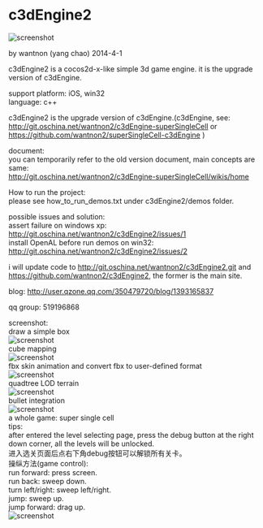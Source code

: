 c3dEngine2
==========  
  
![screenshot](https://raw.githubusercontent.com/wantnon2/c3dEngine2/master/screenshot/logo.png)    
  
by wantnon (yang chao) 2014-4-1  
  
c3dEngine2 is a cocos2d-x-like simple 3d game engine. it is the upgrade version of c3dEngine.  
  
support platform: iOS, win32  
language: c++  
  
c3dEngine2 is the upgrade version of c3dEngine.(c3dEngine, see: http://git.oschina.net/wantnon2/c3dEngine-superSingleCell or https://github.com/wantnon2/superSingleCell-c3dEngine )          
  
document:  
you can temporarily refer to the old version document, main concepts are same:   
http://git.oschina.net/wantnon2/c3dEngine-superSingleCell/wikis/home  
  
How to run the project:  
please see how_to_run_demos.txt under c3dEngine2/demos folder.    
  
possible issues and solution:  
assert failure on windows xp: http://git.oschina.net/wantnon2/c3dEngine2/issues/1  
install OpenAL before run demos on win32: http://git.oschina.net/wantnon2/c3dEngine2/issues/2    
  
i will update code to http://git.oschina.net/wantnon2/c3dEngine2.git and https://github.com/wantnon2/c3dEngine2, the former is the main site.     
  
blog: http://user.qzone.qq.com/350479720/blog/1393165837  
  
qq group: 519196868  
  
screenshot:  
draw a simple box  
![screenshot](https://raw.githubusercontent.com/wantnon2/c3dEngine2/master/screenshot/screenshot1.png)  
cube mapping  
![screenshot](https://raw.githubusercontent.com/wantnon2/c3dEngine2/master/screenshot/screenshot6.png)   
fbx skin animation and convert fbx to user-defined format  
![screenshot](https://raw.githubusercontent.com/wantnon2/c3dEngine2/master/screenshot/screenshot2.png)  
quadtree LOD terrain   
![screenshot](https://raw.githubusercontent.com/wantnon2/c3dEngine2/master/screenshot/screenshot3.png)  
bullet integration  
![screenshot](https://raw.githubusercontent.com/wantnon2/c3dEngine2/master/screenshot/screenshot4.png)  
a whole game: super single cell  
tips:   
after entered the level selecting page, press the debug button at the right down corner, all the levels will be unlocked.   
进入选关页面后点右下角debug按钮可以解锁所有关卡。  
操纵方法(game control):  
run forward:        press screen.  
run back:           sweep down.  
turn left/right:    sweep left/right.  
jump:               sweep up.  
jump forward:       drag up.  
![screenshot](https://raw.githubusercontent.com/wantnon2/c3dEngine2/master/screenshot/screenshot5.png)  